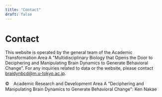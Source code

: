 ```yaml
---
title: "Contact"
draft: false
---
```


# Contact

This website is operated by the general team of the Academic Transformation Area A "Multidisciplinary Biology that Opens the Door to Deciphering and Manipulating Brain Dynamics to Generate Behavioral Change". For any inquiries related to data or the website, please contact [braidynbcd@m.u-tokyo.ac.jp](mailto:braidynbcd@m.u-tokyo.ac.jp).

©️　Academic Research and Development Area A "Deciphering and Manipulating Brain Dynamics to Generate Behavioral Change": Ken Nakae